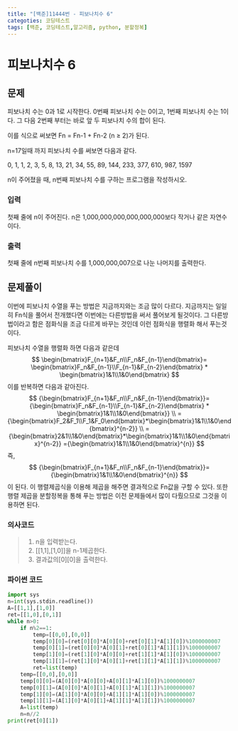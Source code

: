 ```yaml
---
title: "[백준]11444번 - 피보나치수 6"
categoties: 코딩테스트
tags: [백준, 코딩테스트,알고리즘, python, 분할정복]
---
```


# 피보나치수 6

## 문제

피보나치 수는 0과 1로 시작한다. 0번째 피보나치 수는 0이고, 1번째 피보나치 수는 1이다. 그 다음 2번째 부터는 바로 앞 두 피보나치 수의 합이 된다.

이를 식으로 써보면 Fn = Fn-1 + Fn-2 (n ≥ 2)가 된다.

n=17일때 까지 피보나치 수를 써보면 다음과 같다.

0, 1, 1, 2, 3, 5, 8, 13, 21, 34, 55, 89, 144, 233, 377, 610, 987, 1597

n이 주어졌을 때, n번째 피보나치 수를 구하는 프로그램을 작성하시오.

### 입력

첫째 줄에 n이 주어진다. n은 1,000,000,000,000,000,000보다 작거나 같은 자연수이다.

### 출력

첫째 줄에 n번째 피보나치 수를 1,000,000,007으로 나눈 나머지를 출력한다.

## 문제풀이

이번에 피보나치 수열을 푸는 방법은 지금까지와는 조금 많이 다르다. 지금까지는 일일히 Fn식을 풀어서 전개했다면 이번에는 다른방법을 써서 풀어보게 될것이다. 그 다른방법이라고 함은 점화식을 조금 다르게 바꾸는 것인데 이런 점화식을 행렬화 해서 푸는것이다.

피보나치 수열을 행렬화 하면 다음과 같은데
$$
\begin{bmatrix}F_{n+1}&F_n\\F_n&F_{n-1}\end{bmatrix}=
\begin{bmatrix}F_n&F_{n-1}\\F_{n-1}&F_{n-2}\end{bmatrix} * \begin{bmatrix}1&1\\1&0\end{bmatrix}
$$
이를 반복하면  다음과 같아진다.
$$
{\begin{bmatrix}F_{n+1}&F_n\\F_n&F_{n-1}\end{bmatrix}}=
{\begin{bmatrix}F_n&F_{n-1}\\F_{n-1}&F_{n-2}\end{bmatrix} * \begin{bmatrix}1&1\\1&0\end{bmatrix}}   \\
={\begin{bmatrix}F_2&F_1\\F_1&F_0\end{bmatrix}*\begin{bmatrix}1&1\\1&0\end{bmatrix}^{n-2}}
\\
={\begin{bmatrix}2&1\\1&0\end{bmatrix}*\begin{bmatrix}1&1\\1&0\end{bmatrix}^{n-2}}
={\begin{bmatrix}1&1\\1&0\end{bmatrix}^{n}}
$$
즉,
$$
{\begin{bmatrix}F_{n+1}&F_n\\F_n&F_{n-1}\end{bmatrix}}=
{\begin{bmatrix}1&1\\1&0\end{bmatrix}^{n}}
$$
이 된다. 이 행렬제곱식을 이용해 제곱을 해주면 결과적으로 Fn값을 구할 수 있다. 또한 행렬 제곱을 분할정복을 통해 푸는 방법은 이전 문제들에서 많이 다뤘으므로 그것을 이용하면 된다.

### 의사코드

> 1. n을 입력받는다.
> 2. [[1,1],[1,0]]을 n-1제곱한다.
> 3. 결과값의\[0][0]을 출력한다.

### 파이썬 코드

```python
import sys
n=int(sys.stdin.readline())
A=[[1,1],[1,0]]
ret=[[1,0],[0,1]]
while n>0:
    if n%2==1:
        temp=[[0,0],[0,0]]
        temp[0][0]=(ret[0][0]*A[0][0]+ret[0][1]*A[1][0])%1000000007
        temp[0][1]=(ret[0][0]*A[0][1]+ret[0][1]*A[1][1])%1000000007
        temp[1][0]=(ret[1][0]*A[0][0]+ret[1][1]*A[1][0])%1000000007
        temp[1][1]=(ret[1][0]*A[0][1]+ret[1][1]*A[1][1])%1000000007
        ret=list(temp)
    temp=[[0,0],[0,0]]
    temp[0][0]=(A[0][0]*A[0][0]+A[0][1]*A[1][0])%1000000007
    temp[0][1]=(A[0][0]*A[0][1]+A[0][1]*A[1][1])%1000000007
    temp[1][0]=(A[1][0]*A[0][0]+A[1][1]*A[1][0])%1000000007
    temp[1][1]=(A[1][0]*A[0][1]+A[1][1]*A[1][1])%1000000007
    A=list(temp)
    n=n//2
print(ret[0][1])
```

